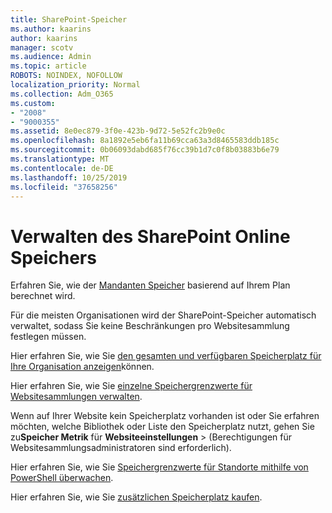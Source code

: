 ```yaml
---
title: SharePoint-Speicher
ms.author: kaarins
author: kaarins
manager: scotv
ms.audience: Admin
ms.topic: article
ROBOTS: NOINDEX, NOFOLLOW
localization_priority: Normal
ms.collection: Adm_O365
ms.custom:
- "2008"
- "9000355"
ms.assetid: 8e0ec879-3f0e-423b-9d72-5e52fc2b9e0c
ms.openlocfilehash: 8a1892e5eb6fa11b69cca63a3d8465583ddb185c
ms.sourcegitcommit: 0b06093dabd685f76cc39b1d7c0f8b03883b6e79
ms.translationtype: MT
ms.contentlocale: de-DE
ms.lasthandoff: 10/25/2019
ms.locfileid: "37658256"
---
```

# <a name="manage-your-sharepoint-online-storage"></a>Verwalten des SharePoint Online Speichers

Erfahren Sie, wie der [Mandanten Speicher](https://docs.microsoft.com/office365/servicedescriptions/sharepoint-online-service-description/sharepoint-online-limits?redirectedfrom=MSDN#limits-by-plan) basierend auf Ihrem Plan berechnet wird.

Für die meisten Organisationen wird der SharePoint-Speicher automatisch verwaltet, sodass Sie keine Beschränkungen pro Websitesammlung festlegen müssen.

Hier erfahren Sie, wie Sie [den gesamten und verfügbaren Speicherplatz für Ihre Organisation anzeigen](https://docs.microsoft.com/sharepoint/manage-site-collection-storage-limits)können.

Hier erfahren Sie, wie Sie [einzelne Speichergrenzwerte für Websitesammlungen verwalten](https://docs.microsoft.com/sharepoint/manage-site-collection-storage-limits#manage-individual-site-storage-limits).

Wenn auf Ihrer Website kein Speicherplatz vorhanden ist oder Sie erfahren möchten, welche Bibliothek oder Liste den Speicherplatz nutzt, gehen Sie zu**Speicher Metrik** für **Websiteeinstellungen** > (Berechtigungen für Websitesammlungsadministratoren sind erforderlich).

Hier erfahren Sie, wie Sie [Speichergrenzwerte für Standorte mithilfe von PowerShell überwachen](https://docs.microsoft.com/sharepoint/manage-site-collection-storage-limits#monitor-site-storage-limits-by-using-powershell).

Hier erfahren Sie, wie Sie [zusätzlichen Speicherplatz kaufen](https://docs.microsoft.com/office365/admin/subscriptions-and-billing/add-storage-space). 
  